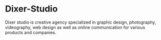 # Dixer-Studio
Dixer studio is creative agency specialized in graphic design, photography, videography, web design as well as online communication for various products and companies.
